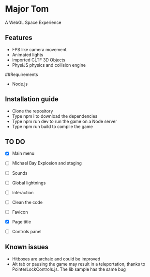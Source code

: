 # Major Tom

A WebGL Space Experience

## Features

- FPS like camera movement
- Animated lights
- Imported GLTF 3D Objects
- PhysiJS physics and collision engine


##Requirements

- Node.js

## Installation guide

- Clone the repository
- Type npm i to download the dependencies
- Type npm run dev to run the game on a Node server
- Type npm run build to compile the game


## TO DO

- [x] Main menu
- [ ] Michael Bay Explosion and staging
- [ ] Sounds
- [ ] Global lightnings
- [ ] Interaction
- [ ] Clean the code
- [ ] Favicon
- [x] Page title
- [ ] Controls panel



## Known issues

- Hitboxes are archaic and could be improved
- Alt tab or pausing the game may result in a teleportation, thanks to PointerLockControls.js. The lib sample has the same bug

